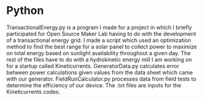# Python
TransactionalEnergy.py is a program I made for a project in which I briefly participated for Open Source Maker Lab having to do with the development of a transactional energy grid. I made a script which used an optimization method to find the best range for a solar panel to collect power to maximize on total energy based on sunlight availability throughout a given day. The rest of the files have to do with a hydrokinetic energy mill I am working on for a startup called Kineticurrents. GeneratorData.py calculates error between power calculations given values from the data sheet which came with our generator. FieldRunCalculator.py processes data from field tests to determine the efficiency of our device. The .txt files are inputs for the Kineticurrents codes.
